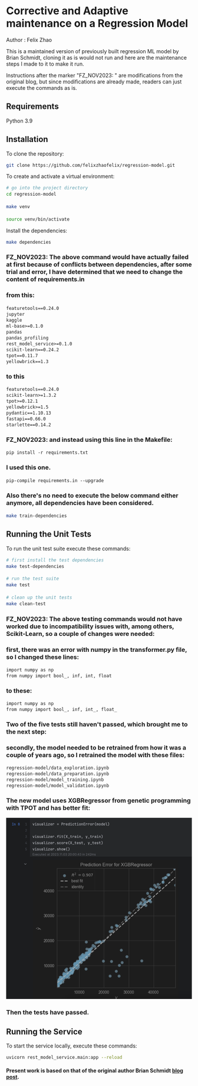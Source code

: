 # Corrective and Adaptive maintenance on a Regression Model 

Author : Felix Zhao

This is a maintained version of previously built regression ML model by Brian Schmidt,
cloning it as is would not run and here are the maintenance steps I made to it to make it run.

Instructions after the marker "FZ_NOV2023: " are modifications from the original blog, but since modifications are already made,
readers can just execute the commands as is.


## Requirements

Python 3.9

## Installation

To clone the repository:

```bash
git clone https://github.com/felixzhaofelix/regression-model.git
```

To create and activate a virtual environment:

```bash
# go into the project directory
cd regression-model

make venv

source venv/bin/activate
```

Install the dependencies:

```bash
make dependencies
```
### FZ_NOV2023: The above command would have actually failed at first because of conflicts between dependencies, after some trial and error, I have determined that we need to change the content of requirements.in 
### from this:
```
featuretools==0.24.0
jupyter
kaggle
ml-base>=0.1.0
pandas
pandas_profiling
rest_model_service>=0.1.0
scikit-learn==0.24.2
tpot==0.11.7
yellowbrick==1.3

```
### to this

```
featuretools==0.24.0
scikit-learn>=1.3.2
tpot>=0.12.1
yellowbrick>=1.5
pydantic==1.10.13
fastapi==0.66.0
starlette==0.14.2
```
### FZ_NOV2023: and instead using this line in the Makefile:
```
pip install -r requirements.txt
```
### I used this one.
```
pip-compile requirements.in --upgrade
```
### Also there's no need to execute the below command either anymore, all dependencies have been considered.

```bash
make train-dependencies
```

## Running the Unit Tests
To run the unit test suite execute these commands:

```bash
# first install the test dependencies
make test-dependencies

# run the test suite
make test

# clean up the unit tests
make clean-test
```
### FZ_NOV2023: The above testing commands would not have worked due to incompatibility issues with, among others, Scikit-Learn, so a couple of changes were needed:

### first, there was an error with numpy in the transformer.py file, so I changed these lines:
```
import numpy as np
from numpy import bool_, inf, int, float
```

### to these:
```
import numpy as np 
from numpy import bool_, inf, int_, float_
```

### Two of the five tests still haven't passed, which brought me to the next step: 

### secondly, the model needed to be retrained from how it was a couple of years ago, so I retrained the model with these files:
```
regression-model/data_exploration.ipynb
regression-model/data_preparation.ipynb
regression-model/model_training.ipynb
regression-model/model_validation.ipynb
```

### The new model uses XGBRegressor from genetic programming with TPOT and has better fit:
![new_model_prediction_error](Images/new_model_graph.png)

### Then the tests have passed.


## Running the Service

To start the service locally, execute these commands:

```bash
uvicorn rest_model_service.main:app --reload
```


#### Present work is based on that of the original author Brian Schmidt [blog post](https://www.tekhnoal.com/regression-model.html).